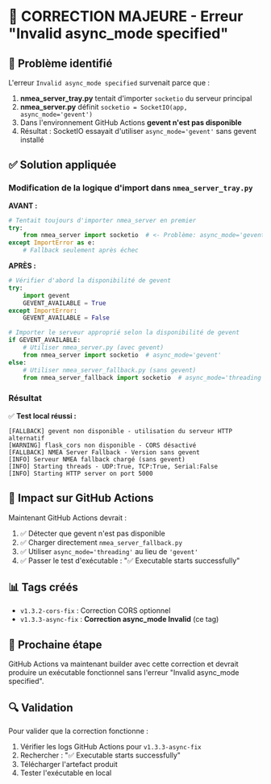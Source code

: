 # 🔧 CORRECTION MAJEURE - Erreur "Invalid async_mode specified"

## 🐛 Problème identifié

L'erreur `Invalid async_mode specified` survenait parce que :

1. **nmea_server_tray.py** tentait d'importer `socketio` du serveur principal
2. **nmea_server.py** définit `socketio = SocketIO(app, async_mode='gevent')`
3. Dans l'environnement GitHub Actions **gevent n'est pas disponible**
4. Résultat : SocketIO essayait d'utiliser `async_mode='gevent'` sans gevent installé

## ✅ Solution appliquée

### Modification de la logique d'import dans `nmea_server_tray.py`

**AVANT :**
```python
# Tentait toujours d'importer nmea_server en premier
try:
    from nmea_server import socketio  # <- Problème: async_mode='gevent'
except ImportError as e:
    # Fallback seulement après échec
```

**APRÈS :**
```python
# Vérifier d'abord la disponibilité de gevent
try:
    import gevent
    GEVENT_AVAILABLE = True
except ImportError:
    GEVENT_AVAILABLE = False

# Importer le serveur approprié selon la disponibilité de gevent
if GEVENT_AVAILABLE:
    # Utiliser nmea_server.py (avec gevent)
    from nmea_server import socketio  # async_mode='gevent'
else:
    # Utiliser nmea_server_fallback.py (sans gevent)
    from nmea_server_fallback import socketio  # async_mode='threading'
```

### Résultat

✅ **Test local réussi :**
```
[FALLBACK] gevent non disponible - utilisation du serveur HTTP alternatif
[WARNING] flask_cors non disponible - CORS désactivé
[FALLBACK] NMEA Server Fallback - Version sans gevent
[INFO] Serveur NMEA fallback chargé (sans gevent)
[INFO] Starting threads - UDP:True, TCP:True, Serial:False
[INFO] Starting HTTP server on port 5000
```

## 🚀 Impact sur GitHub Actions

Maintenant GitHub Actions devrait :
1. ✅ Détecter que gevent n'est pas disponible
2. ✅ Charger directement `nmea_server_fallback.py`
3. ✅ Utiliser `async_mode='threading'` au lieu de `'gevent'`
4. ✅ Passer le test d'exécutable : "✅ Executable starts successfully"

## 📊 Tags créés

- `v1.3.2-cors-fix` : Correction CORS optionnel
- `v1.3.3-async-fix` : **Correction async_mode Invalid** (ce tag)

## 🎯 Prochaine étape

GitHub Actions va maintenant builder avec cette correction et devrait produire un exécutable fonctionnel sans l'erreur "Invalid async_mode specified".

## 🔍 Validation

Pour valider que la correction fonctionne :
1. Vérifier les logs GitHub Actions pour `v1.3.3-async-fix`
2. Rechercher : "✅ Executable starts successfully" 
3. Télécharger l'artefact produit
4. Tester l'exécutable en local

